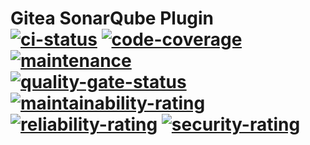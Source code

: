 # Gitea SonarQube Plugin</br>[![ci-status]][1] [![code-coverage]][2] [![maintenance]][0]</br>[![quality-gate-status]][2] [![maintainability-rating]][2] [![reliability-rating]][2] [![security-rating]][2]

<!-- Real Links -->
[0]: https://github.com/TomerFi/alexa-skill-shabbat-times
[1]: https://github.com/TomerFi/alexa-skill-shabbat-times/actions
[2]: https://sonarcloud.io/dashboard?id=info.tomfi%3Aalexa-skill-shabbat-times
<!-- Badges Links -->
[ci-status]: https://github.com/TomerFi/alexa-skill-shabbat-times/workflows/Alexa%20Shabbat%20Times%20Skill/badge.svg
[code-coverage]: https://sonarcloud.io/api/project_badges/measure?project=info.tomfi%3Aalexa-skill-shabbat-times&metric=coverage
[maintainability-rating]: https://sonarcloud.io/api/project_badges/measure?project=info.tomfi%3Aalexa-skill-shabbat-times&metric=sqale_rating
[maintenance]: https://img.shields.io/badge/Maintained%3F-yes-green.svg
[reliability-rating]: https://sonarcloud.io/api/project_badges/measure?project=info.tomfi%3Aalexa-skill-shabbat-times&metric=reliability_rating
[security-rating]: https://sonarcloud.io/api/project_badges/measure?project=info.tomfi%3Aalexa-skill-shabbat-times&metric=security_rating
[quality-gate-status]: https://sonarcloud.io/api/project_badges/measure?project=info.tomfi%3Aalexa-skill-shabbat-times&metric=alert_status
